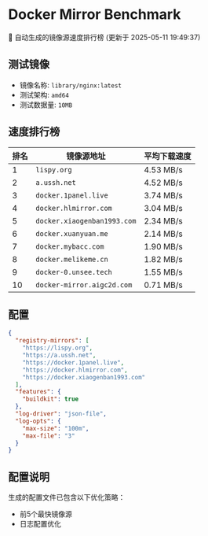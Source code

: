 # Docker Mirror Benchmark

🚀 自动生成的镜像源速度排行榜 (更新于 2025-05-11 19:49:37)

## 测试镜像
- 镜像名称: `library/nginx:latest`
- 测试架构: `amd64`
- 测试数据量: `10MB`

## 速度排行榜
| 排名 | 镜像源地址 | 平均下载速度 |
|------|------------|--------------|
| 1 | `lispy.org` | 4.53 MB/s |
| 2 | `a.ussh.net` | 4.52 MB/s |
| 3 | `docker.1panel.live` | 3.74 MB/s |
| 4 | `docker.hlmirror.com` | 3.04 MB/s |
| 5 | `docker.xiaogenban1993.com` | 2.34 MB/s |
| 6 | `docker.xuanyuan.me` | 2.14 MB/s |
| 7 | `docker.mybacc.com` | 1.90 MB/s |
| 8 | `docker.melikeme.cn` | 1.82 MB/s |
| 9 | `docker-0.unsee.tech` | 1.55 MB/s |
| 10 | `docker-mirror.aigc2d.com` | 0.71 MB/s |

## 配置

```json
{
  "registry-mirrors": [
    "https://lispy.org",
    "https://a.ussh.net",
    "https://docker.1panel.live",
    "https://docker.hlmirror.com",
    "https://docker.xiaogenban1993.com"
  ],
  "features": {
    "buildkit": true
  },
  "log-driver": "json-file",
  "log-opts": {
    "max-size": "100m",
    "max-file": "3"
  }
}
```

## 配置说明
生成的配置文件已包含以下优化策略：
- 前5个最快镜像源
- 日志配置优化

